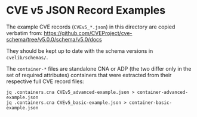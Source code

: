 # CVE v5 JSON Record Examples

The example CVE records (`CVEv5_*.json`) in this directory are copied verbatim from:
https://github.com/CVEProject/cve-schema/tree/v5.0.0/schema/v5.0/docs

They should be kept up to date with the schema versions in `cvelib/schemas/`.

The `container-*` files are standalone CNA or ADP (the two differ only in the set of required attributes) containers
that were extracted from their respective full CVE record files:

```shell
jq .containers.cna CVEv5_advanced-example.json > container-advanced-example.json
jq .containers.cna CVEv5_basic-example.json > container-basic-example.json
```
